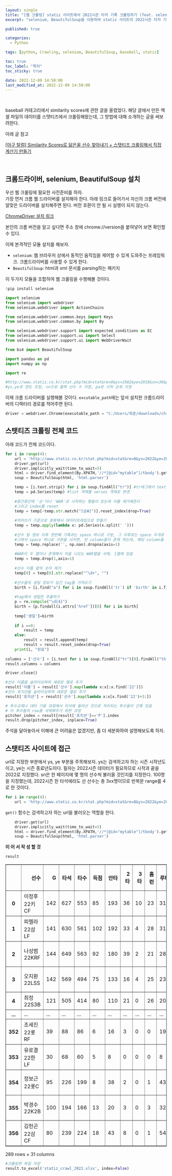 ```yaml
---
layout: single
title: "[웹 크롤링] statiz 사이트에서 2022시즌 타자 기록 크롤링하기 (feat. selenium, 크롬 웹 드라이버, BeautifulSoup)"
excerpt: "selenium, BeautifulSoup을 이용하여 statiz 사이트의 2022시즌 타자 기록들을 크롤링해온다."

published: true

categories:
  - Python

tags: [python, Crawling, selenium, BeautifulSoup, baseball, statiz]

toc: true
toc_label: "목차"
toc_sticky: true

date: 2022-12-09 14:50:00
last_modified_at: 2022-12-09 14:50:00
---
```


<br>

baseball 카테고리에서 similarity scores에 관한 글을 올렸었다. 해당 글에서 만든 엑셀 파일의 데이터를 스탯티즈에서 크롤링해왔는데, 그 방법에 대해 소개하는 글을 써보려한다.

아래 글 참고

[[야구 탈럼] Similarity Scores로 닮은꼴 선수 찾아내기 + 스탯티즈 크롤링해서 직접 계산기 만들기](https://heestogram.github.io/baseball/baseball-similarity/)

<br>

## 크롬드라이버, selenium, BeautifulSoup 설치

우선 웹 크롤링에 필요한 사전준비를 하자.
<br>
가장 먼저 크롬 웹 드라이버를 설치해야 한다. 아래 링크로 들어가서 자신의 크롬 버전에 알맞은 드라이버를 설치해주면 된다. 버전 호환이 안 될 시 실행이 되지 않는다.

[ChromeDriver 설치 링크](https://chromedriver.chromium.org/downloads)

본인의 크롬 버전을 알고 싶다면 주소 창에 chrome://version을 붙여넣어 보면 확인할 수 있다.

이제 본격적인 모듈 설치를 해보자.

- `selenium`: 웹 브라우저 상에서 동적인 움직임을 제어할 수 있게 도와주는 프레임워크. 크롬드라이버를 사용할 수 있게 한다.
- `BeautifulSoup`: html과 xml 문서를 parsing하는 패키지

이 두가지 모듈을 조합하여 웹 크롤링을 수행해볼 것이다.


```python
!pip install selenium
```


```python
import selenium
from selenium import webdriver
from selenium.webdriver import ActionChains

from selenium.webdriver.common.keys import Keys
from selenium.webdriver.common.by import By

from selenium.webdriver.support import expected_conditions as EC
from selenium.webdriver.support.ui import Select
from selenium.webdriver.support.ui import WebDriverWait

from bs4 import BeautifulSoup

import pandas as pd
import numpy as np

import re
```


```python
#http://www.statiz.co.kr/stat.php?mid=stat&re=0&ys=1982&ye=2018&sn=30&pa=0
#ys,ye로 연도 조정, sn으로 출력 선수 수 지정, pa로 시작 순위 지정
```




이제 크롬 드라이버를 실행해볼 것이다. `excutable_path`에는 앞서 설치한 크롬드라이버의 디렉터리 경로를 적어주면 된다.

```python
driver = webdriver.Chrome(executable_path = "C:/Users/희준/downloads/chromedriver_win32/chromedriver.exe")
```


    
## 스탯티즈 크롤링 전체 코드

아래 코드가 전체 코드이다. 

```python
for i in range(4):
    url = 'http://www.statiz.co.kr/stat.php?mid=stat&re=0&ys=2022&ye=2022&sn=100&pa={}'.format(i*100)
    driver.get(url)
    driver.implicitly_wait(time_to_wait=5)
    html = driver.find_element(By.XPATH,'//*[@id="mytable"]/tbody').get_attribute("innerHTML")
    soup = BeautifulSoup(html, 'html.parser')

    temp = [i.text.strip() for i in soup.findAll("tr")] #tr태그에서 text만 저장하고 공백 제거
    temp = pd.Series(temp) #list 객체를 series 객체로 변경
    
    #중간중간에 '순'이나 'WAR'로 시작하는 행들이 있는데 이를 제거해준다
    #그리고 index를 reset
    temp = temp[~temp.str.match("[순W]")].reset_index(drop=True)
    
    #띄어쓰기 기준으로 분류해서 데이터프레임으로 만들기
    temp = temp.apply(lambda x: pd.Series(x.split(' ')))
    
    #선수 팀 정보 이후 첫번째 기록과는 space 하나로 구분, 그 이후로는 space 두개로 구분이 되어 있음 
    #그래서 space 하나로 구분을 시키면, 빈 column들이 존재 하는데, 해당 column들 제거 
    temp = temp.replace('', np.nan).dropna(axis=1) 
    
    #WAR이 두 열이나 존재해서 처음 나오는 WAR열을 삭제. 1열에 있음
    temp = temp.drop(1,axis=1)
    
    #선수 이름 앞의 숫자 제거
    temp[0] = temp[0].str.replace("^\d+", "")
    
    #선수들의 생일 정보가 담긴 tag들 가져오기
    birth = [i.find("a") for i in soup.findAll('tr') if 'birth' in i.find('a').attrs['href']]
    
    #tag에서 생일만 추출하기
    p = re.compile("\d{4}")
    birth = [p.findall(i.attrs['href'])[0] for i in birth]
    
    temp['생일']=birth
    
    if i ==0:
        result = temp
    else:
        result = result.append(temp)
        result = result.reset_index(drop=True)
    print(i, "완료")
    
columns = ['선수'] + [i.text for i in soup.findAll("tr")[0].findAll("th")][4:-3] + ['타율','출루율','장타율','OPS','wOBA','wRC+','WAR+','WPA','생년']
result.columns = columns

driver.close()

#선수 이름을 슬라이싱하여 새로운 열로 추가
result['이름'] = result['선수'].map(lambda x:x[:x.find('22')])
#선수 포지션을 슬라이싱하여 새로운 열로 추가
result['포지션'] = result['선수'].map(lambda x:x[x.find('22')+3:])

# 투수교체나 대타 기용 과정에서 타석에 들어선 것으로 처리되는 투수들이 간혹 있음
# 이 투수들의 row를 삭제해주기 위한 과정
pitcher_index = result[result['포지션']=='P'].index
result.drop(pitcher_index, inplace=True)

```

주석을 달아놓아서 이해에 큰 어려움은 없겠지만, 좀 더 세분화하여 설명해보도록 하자.

## 스탯티즈 사이트에 접근

url로 지정한 부분에서 ys, ye 부분을 주목해보자. ys는 검색하고자 하는 시즌 시작년도이고, ye는 시즌 종료년도이다. 필자는 2022시즌 데이터가 필요하므로 시작과 끝을 2022로 지정했다. sn은 한 페이지에 몇 명의 선수씩 불러올 것인지를 지정한다. 100명을 지정했는데, 2022시즌 한 타석에라도 선 선수는 총 3xx명이므로 반복문 range를 4로 한 것이다.
```python
for i in range(4):
    url = 'http://www.statiz.co.kr/stat.php?mid=stat&re=0&ys=2022&ye=2022&sn=100&pa={}'.format(i*100)
```

`get()` 함수는 검색하고자 하는 url을 불러오는 역할을 한다.
```python
    driver.get(url)
    driver.implicitly_wait(time_to_wait=5)
    html = driver.find_element(By.XPATH,'//*[@id="mytable"]/tbody').get_attribute("innerHTML")
    soup = BeautifulSoup(html, 'html.parser')
```

**이 어 서 작 성 할 것**


```python
result
```




<div>
<style scoped>
    .dataframe tbody tr th:only-of-type {
        vertical-align: middle;
    }

    .dataframe tbody tr th {
        vertical-align: top;
    }

    .dataframe thead th {
        text-align: right;
    }
</style>
<table border="1" class="dataframe">
  <thead>
    <tr style="text-align: right;">
      <th></th>
      <th>선수</th>
      <th>G</th>
      <th>타석</th>
      <th>타수</th>
      <th>득점</th>
      <th>안타</th>
      <th>2타</th>
      <th>3타</th>
      <th>홈런</th>
      <th>루타</th>
      <th>...</th>
      <th>출루율</th>
      <th>장타율</th>
      <th>OPS</th>
      <th>wOBA</th>
      <th>wRC+</th>
      <th>WAR+</th>
      <th>WPA</th>
      <th>생년</th>
      <th>이름</th>
      <th>포지션</th>
    </tr>
  </thead>
  <tbody>
    <tr>
      <th>0</th>
      <td>이정후22키CF</td>
      <td>142</td>
      <td>627</td>
      <td>553</td>
      <td>85</td>
      <td>193</td>
      <td>36</td>
      <td>10</td>
      <td>23</td>
      <td>318</td>
      <td>...</td>
      <td>.421</td>
      <td>.575</td>
      <td>.996</td>
      <td>.441</td>
      <td>182.5</td>
      <td>9.23</td>
      <td>6.72</td>
      <td>1998</td>
      <td>이정후</td>
      <td>CF</td>
    </tr>
    <tr>
      <th>1</th>
      <td>피렐라22삼LF</td>
      <td>141</td>
      <td>630</td>
      <td>561</td>
      <td>102</td>
      <td>192</td>
      <td>33</td>
      <td>4</td>
      <td>28</td>
      <td>317</td>
      <td>...</td>
      <td>.411</td>
      <td>.565</td>
      <td>.976</td>
      <td>.434</td>
      <td>169.3</td>
      <td>7.40</td>
      <td>4.20</td>
      <td>1989</td>
      <td>피렐라</td>
      <td>LF</td>
    </tr>
    <tr>
      <th>2</th>
      <td>나성범22KRF</td>
      <td>144</td>
      <td>649</td>
      <td>563</td>
      <td>92</td>
      <td>180</td>
      <td>39</td>
      <td>2</td>
      <td>21</td>
      <td>286</td>
      <td>...</td>
      <td>.402</td>
      <td>.508</td>
      <td>.910</td>
      <td>.411</td>
      <td>157.4</td>
      <td>6.50</td>
      <td>3.74</td>
      <td>1989</td>
      <td>나성범</td>
      <td>RF</td>
    </tr>
    <tr>
      <th>3</th>
      <td>오지환22LSS</td>
      <td>142</td>
      <td>569</td>
      <td>494</td>
      <td>75</td>
      <td>133</td>
      <td>16</td>
      <td>4</td>
      <td>25</td>
      <td>232</td>
      <td>...</td>
      <td>.357</td>
      <td>.470</td>
      <td>.827</td>
      <td>.372</td>
      <td>138.6</td>
      <td>5.77</td>
      <td>2.56</td>
      <td>1990</td>
      <td>오지환</td>
      <td>SS</td>
    </tr>
    <tr>
      <th>4</th>
      <td>최정22S3B</td>
      <td>121</td>
      <td>505</td>
      <td>414</td>
      <td>80</td>
      <td>110</td>
      <td>21</td>
      <td>0</td>
      <td>26</td>
      <td>209</td>
      <td>...</td>
      <td>.386</td>
      <td>.505</td>
      <td>.891</td>
      <td>.400</td>
      <td>145.4</td>
      <td>5.15</td>
      <td>3.72</td>
      <td>1987</td>
      <td>최정</td>
      <td>3B</td>
    </tr>
    <tr>
      <th>...</th>
      <td>...</td>
      <td>...</td>
      <td>...</td>
      <td>...</td>
      <td>...</td>
      <td>...</td>
      <td>...</td>
      <td>...</td>
      <td>...</td>
      <td>...</td>
      <td>...</td>
      <td>...</td>
      <td>...</td>
      <td>...</td>
      <td>...</td>
      <td>...</td>
      <td>...</td>
      <td>...</td>
      <td>...</td>
      <td>...</td>
      <td>...</td>
    </tr>
    <tr>
      <th>352</th>
      <td>조세진22롯RF</td>
      <td>39</td>
      <td>88</td>
      <td>86</td>
      <td>6</td>
      <td>16</td>
      <td>3</td>
      <td>0</td>
      <td>0</td>
      <td>19</td>
      <td>...</td>
      <td>.195</td>
      <td>.221</td>
      <td>.416</td>
      <td>.192</td>
      <td>5.7</td>
      <td>-0.76</td>
      <td>-0.64</td>
      <td>2003</td>
      <td>조세진</td>
      <td>RF</td>
    </tr>
    <tr>
      <th>353</th>
      <td>유로결22한LF</td>
      <td>30</td>
      <td>68</td>
      <td>60</td>
      <td>5</td>
      <td>8</td>
      <td>0</td>
      <td>0</td>
      <td>0</td>
      <td>8</td>
      <td>...</td>
      <td>.200</td>
      <td>.133</td>
      <td>.333</td>
      <td>.164</td>
      <td>-11.4</td>
      <td>-0.82</td>
      <td>-1.05</td>
      <td>2000</td>
      <td>유로결</td>
      <td>LF</td>
    </tr>
    <tr>
      <th>354</th>
      <td>정보근22롯C</td>
      <td>95</td>
      <td>226</td>
      <td>199</td>
      <td>8</td>
      <td>38</td>
      <td>2</td>
      <td>0</td>
      <td>1</td>
      <td>43</td>
      <td>...</td>
      <td>.250</td>
      <td>.216</td>
      <td>.466</td>
      <td>.218</td>
      <td>24.1</td>
      <td>-0.91</td>
      <td>-1.78</td>
      <td>1999</td>
      <td>정보근</td>
      <td>C</td>
    </tr>
    <tr>
      <th>355</th>
      <td>박경수22K2B</td>
      <td>100</td>
      <td>194</td>
      <td>166</td>
      <td>13</td>
      <td>20</td>
      <td>3</td>
      <td>0</td>
      <td>3</td>
      <td>32</td>
      <td>...</td>
      <td>.234</td>
      <td>.193</td>
      <td>.427</td>
      <td>.213</td>
      <td>21.9</td>
      <td>-1.01</td>
      <td>-2.16</td>
      <td>1984</td>
      <td>박경수</td>
      <td>2B</td>
    </tr>
    <tr>
      <th>356</th>
      <td>김헌곤22삼CF</td>
      <td>80</td>
      <td>239</td>
      <td>224</td>
      <td>18</td>
      <td>43</td>
      <td>8</td>
      <td>0</td>
      <td>1</td>
      <td>54</td>
      <td>...</td>
      <td>.224</td>
      <td>.241</td>
      <td>.465</td>
      <td>.217</td>
      <td>24.6</td>
      <td>-1.58</td>
      <td>-2.24</td>
      <td>1988</td>
      <td>김헌곤</td>
      <td>CF</td>
    </tr>
  </tbody>
</table>
<p>289 rows × 31 columns</p>
</div>



```python
#크롤링한 파일 저장
result.to_excel('statiz_crawl_2022.xlsx', index=False)
```
